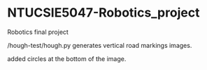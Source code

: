 # NTUCSIE5047-Robotics_project

Robotics final project

/hough-test/hough.py generates vertical road markings images.

added circles at the bottom of the image.